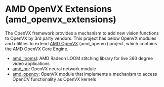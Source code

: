 # AMD OpenVX Extensions (amd_openvx_extensions)

The OpenVX framework provides a mechanism to add new vision functions to OpenVX by 3rd party vendors. This project has below OpenVX modules and utilities to extend [AMD OpenVX](../amd_openvx#amd-openvx-amd_openvx) (amd_openvx) project, which contains the AMD OpenVX Core Engine.

* [amd_loomsl](../amd_openvx_extensions/amd_loomsl#radeon-loom-stitching-library-vx_loomsl): AMD Radeon LOOM stitching library for live 360 degree video applications
* [amd_nn](../amd_openvx_extensions/amd_nn#openvx-neural-network-extension-library-vx_nn): OpenVX neural network module
* [amd_opencv](../amd_openvx_extensions/amd_opencv#amd-opencv-extension): OpenVX module that implements a mechanism to access OpenCV functionality as OpenVX kernels
